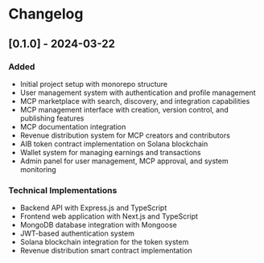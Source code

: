 # Changelog

## [0.1.0] - 2024-03-22

### Added
- Initial project setup with monorepo structure
- User management system with authentication and profile management
- MCP marketplace with search, discovery, and integration capabilities
- MCP management interface with creation, version control, and publishing features
- MCP documentation integration
- Revenue distribution system for MCP creators and contributors
- AIB token contract implementation on Solana blockchain
- Wallet system for managing earnings and transactions
- Admin panel for user management, MCP approval, and system monitoring

### Technical Implementations
- Backend API with Express.js and TypeScript
- Frontend web application with Next.js and TypeScript
- MongoDB database integration with Mongoose
- JWT-based authentication system
- Solana blockchain integration for the token system
- Revenue distribution smart contract implementation 
